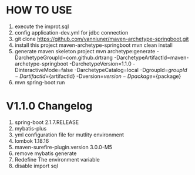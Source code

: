# HOW TO USE
1. execute the improt.sql
2. config application-dev.yml for jdbc connection
3. git clone https://github.com/vanniuner/maven-archetype-springboot.git
4. install this project maven-archetype-springboot
    mvn clean install
5. generate maven skeleton project
    mvn archetype:generate -DarchetypeGroupId=com.github.drtrang -DarchetypeArtifactId=maven-archetype-springboot -DarchetypeVersion=1.1.0 -DinteractiveMode=false -DarchetypeCatalog=local -DgroupId=${groupId} -DartifactId=${artifactId} -Dversion=${version} -Dpackage=${package}
6. mvn spring-boot:run


# V1.1.0 Changelog
1. spring-boot 2.1.7.RELEASE
2. mybatis-plus
3. yml configuration file for mutlity environment
4. lombok 1.18.16
5. maven-surefire-plugin.version 3.0.0-M5
6. remove mybatis generate
7. Redefine The environment variable
8. disable import sql

